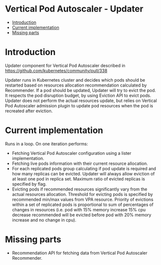 # Vertical Pod Autoscaler - Updater

- [Introduction](#introduction)
- [Current implementation](current-implementation)
- [Missing parts](#missing-parts)

# Introduction
Updater component for Vertical Pod Autoscaler described in https://github.com/kubernetes/community/pull/338

Updater runs in Kubernetes cluster and decides which pods should be restarted
based on resources allocation recommendation calculated by Recommender.
If a pod should be updated, Updater will try to evict the pod.
It respects the pod disruption budget, by using Eviction API to evict pods.
Updater does not perform the actual resources update, but relies on Vertical Pod Autoscaler admission plugin
to update pod resources when the pod is recreated after eviction.


# Current implementation
Runs in a loop. On one iteration performs:
* Fetching Vertical Pod Autoscaler configuration using a lister implementation.
* Fetching live pods information with their current resource allocation.
* For each replicated pods group calculating if pod update is required and how many replicas can be evicted.
Updater will always allow eviction of at least one pod in replica set. Maximum ratio of evicted replicas is specified by flag.
* Evicting pods if recommended resources significantly vary from the actual resources allocation.
Threshold for evicting pods is specified by recommended min/max values from VPA resource.
Priority of evictions within a set of replicated pods is proportional to sum of percentages of changes in resources
(i.e. pod with 15% memory increase 15% cpu decrease recommended will be evicted
before pod with 20% memory increase and no change in cpu).

# Missing parts
* Recommendation API for fetching data from Vertical Pod Autoscaler Recommender.
